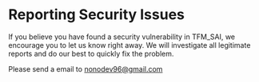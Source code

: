 # Reporting Security Issues

If you believe you have found a security vulnerability in TFM_SAI, we encourage you to let us know right away. We will investigate all legitimate reports and do our best to quickly fix the problem.

Please send a email to <nonodev96@gmail.com>